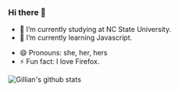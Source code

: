 ### Hi there 👋

<!--
**yliu110/yliu110** is a ✨ _special_ ✨ repository because its `README.md` (this file) appears on your GitHub profile.

Here are some ideas to get you started:
-->
- 🔭 I’m currently studying at NC State University.
- 🌱 I’m currently learning Javascript.
<!-- - 👯 I’m looking to collaborate on ... 
- 🤔 I’m looking for help with ...
- 💬 Ask me about ...
- 📫 How to reach me: -->
- 😄 Pronouns: she, her, hers
- ⚡ Fun fact: I love Firefox. 

![Gillian's github stats](https://github-readme-stats.vercel.app/api?username=yliu110&bg_color=30,e96443,904e95&title_color=fff&text_color=fff&count_private=true)
